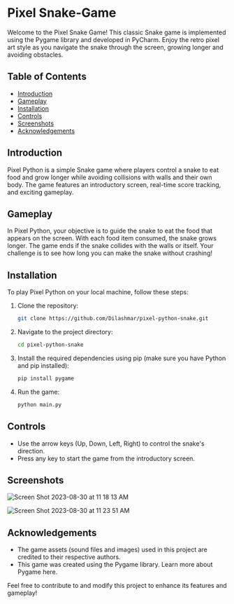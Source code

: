 # Pixel Snake-Game

Welcome to the Pixel Snake Game! This classic Snake game is implemented using the Pygame library and developed in PyCharm. Enjoy the retro pixel art style as you navigate the snake through the screen, growing longer and avoiding obstacles.

## Table of Contents

- [Introduction](#introduction)
- [Gameplay](#gameplay)
- [Installation](#installation)
- [Controls](#controls)
- [Screenshots](#screenshots)
- [Acknowledgements](#acknowledgements)

## Introduction

Pixel Python is a simple Snake game where players control a snake to eat food and grow longer while avoiding collisions with walls and their own body. The game features an introductory screen, real-time score tracking, and exciting gameplay.

## Gameplay

In Pixel Python, your objective is to guide the snake to eat the food that appears on the screen. With each food item consumed, the snake grows longer. The game ends if the snake collides with the walls or itself. Your challenge is to see how long you can make the snake without crashing!

## Installation

To play Pixel Python on your local machine, follow these steps:

1. Clone the repository:
   ```sh
   git clone https://github.com/Dilashmar/pixel-python-snake.git
2. Navigate to the project directory:
   ```sh
   cd pixel-python-snake
3. Install the required dependencies using pip (make sure you have Python and pip installed):
   ```sh
   pip install pygame
4. Run the game:
   ```sh
   python main.py

## Controls 

- Use the arrow keys (Up, Down, Left, Right) to control the snake's direction.
- Press any key to start the game from the introductory screen.

## Screenshots
![Screen Shot 2023-08-30 at 11 18 13 AM](https://github.com/Dilashmar/Snake-Game/assets/108285809/7f7c575d-6f16-49cd-8946-b1f6dffd1259)

![Screen Shot 2023-08-30 at 11 23 51 AM](https://github.com/Dilashmar/Snake-Game/assets/108285809/a4f46af9-a4ea-4a6b-b0fb-34b70b354312)

## Acknowledgements

- The game assets (sound files and images) used in this project are credited to their respective authors.
- This game was created using the Pygame library. Learn more about Pygame here.
  
Feel free to contribute to and modify this project to enhance its features and gameplay!

